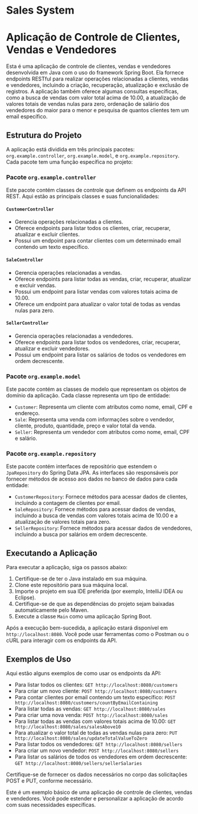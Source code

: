 # Sales System

# Aplicação de Controle de Clientes, Vendas e Vendedores

Esta é uma aplicação de controle de clientes, vendas e vendedores desenvolvida em Java com o uso do framework Spring Boot. Ela fornece endpoints RESTful para realizar operações relacionadas a clientes, vendas e vendedores, incluindo a criação, recuperação, atualização e exclusão de registros. 
A aplicação também oferece algumas consultas específicas, como a busca de vendas com valor total acima de 10.00, a atualização de valores totais de vendas nulas para zero, ordenação de salário dos vendedores do maior para o menor e pesquisa de quantos clientes tem um email específico.

## Estrutura do Projeto

A aplicação está dividida em três principais pacotes: `org.example.controller`, `org.example.model`, e `org.example.repository`. Cada pacote tem uma função específica no projeto:

### Pacote `org.example.controller`

Este pacote contém classes de controle que definem os endpoints da API REST. Aqui estão as principais classes e suas funcionalidades:

#### `CustomerController`

- Gerencia operações relacionadas a clientes.
- Oferece endpoints para listar todos os clientes, criar, recuperar, atualizar e excluir clientes.
- Possui um endpoint para contar clientes com um determinado email contendo um texto específico.

#### `SaleController`

- Gerencia operações relacionadas a vendas.
- Oferece endpoints para listar todas as vendas, criar, recuperar, atualizar e excluir vendas.
- Possui um endpoint para listar vendas com valores totais acima de 10.00.
- Oferece um endpoint para atualizar o valor total de todas as vendas nulas para zero.

#### `SellerController`

- Gerencia operações relacionadas a vendedores.
- Oferece endpoints para listar todos os vendedores, criar, recuperar, atualizar e excluir vendedores.
- Possui um endpoint para listar os salários de todos os vendedores em ordem decrescente.

### Pacote `org.example.model`

Este pacote contém as classes de modelo que representam os objetos de domínio da aplicação. Cada classe representa um tipo de entidade:

- `Customer`: Representa um cliente com atributos como nome, email, CPF e endereço.
- `Sale`: Representa uma venda com informações sobre o vendedor, cliente, produto, quantidade, preço e valor total da venda.
- `Seller`: Representa um vendedor com atributos como nome, email, CPF e salário.

### Pacote `org.example.repository`

Este pacote contém interfaces de repositório que estendem o `JpaRepository` do Spring Data JPA. As interfaces são responsáveis por fornecer métodos de acesso aos dados no banco de dados para cada entidade:

- `CustomerRepository`: Fornece métodos para acessar dados de clientes, incluindo a contagem de clientes por email.
- `SaleRepository`: Fornece métodos para acessar dados de vendas, incluindo a busca de vendas com valores totais acima de 10.00 e a atualização de valores totais para zero.
- `SellerRepository`: Fornece métodos para acessar dados de vendedores, incluindo a busca por salários em ordem decrescente.

## Executando a Aplicação

Para executar a aplicação, siga os passos abaixo:

1. Certifique-se de ter o Java instalado em sua máquina.
2. Clone este repositório para sua máquina local.
3. Importe o projeto em sua IDE preferida (por exemplo, IntelliJ IDEA ou Eclipse).
4. Certifique-se de que as dependências do projeto sejam baixadas automaticamente pelo Maven.
5. Execute a classe `Main` como uma aplicação Spring Boot.

Após a execução bem-sucedida, a aplicação estará disponível em `http://localhost:8080`. Você pode usar ferramentas como o Postman ou o cURL para interagir com os endpoints da API.

## Exemplos de Uso

Aqui estão alguns exemplos de como usar os endpoints da API:

- Para listar todos os clientes: `GET http://localhost:8080/customers`
- Para criar um novo cliente: `POST http://localhost:8080/customers`
- Para contar clientes por email contendo um texto específico: `POST http://localhost:8080/customers/countByEmailContaining`
- Para listar todas as vendas: `GET http://localhost:8080/sales`
- Para criar uma nova venda: `POST http://localhost:8080/sales`
- Para listar todas as vendas com valores totais acima de 10.00: `GET http://localhost:8080/sales/salesAbove10`
- Para atualizar o valor total de todas as vendas nulas para zero: `PUT http://localhost:8080/sales/updateTotalValueToZero`
- Para listar todos os vendedores: `GET http://localhost:8080/sellers`
- Para criar um novo vendedor: `POST http://localhost:8080/sellers`
- Para listar os salários de todos os vendedores em ordem decrescente: `GET http://localhost:8080/sellers/sellerSalaries`

Certifique-se de fornecer os dados necessários no corpo das solicitações POST e PUT, conforme necessário.

Este é um exemplo básico de uma aplicação de controle de clientes, vendas e vendedores. Você pode estender e personalizar a aplicação de acordo com suas necessidades específicas.
